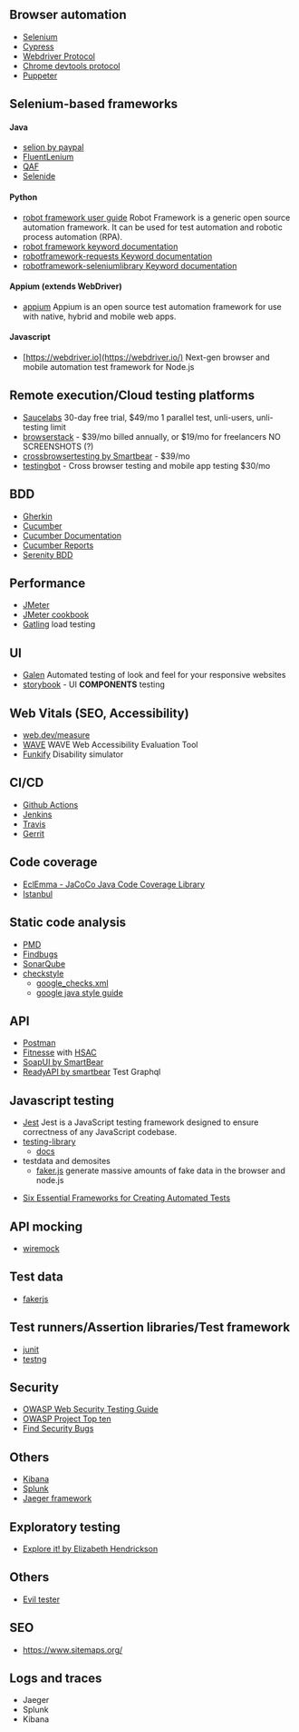 ## Browser automation
- [Selenium](https://selenium.dev)
- [Cypress](https://docs.cypress.io/)
- [Webdriver Protocol](https://w3c.github.io/webdriver/)
- [Chrome devtools protocol](https://chromedevtools.github.io/devtools-protocol/)
- [Puppeter](https://pptr.dev/)

## Selenium-based frameworks
#### Java
  - [selion by paypal](https://github.com/paypal/SeLion)
  - [FluentLenium](https://github.com/FluentLenium/FluentLenium)
  - [QAF](https://qmetry.github.io/qaf/)
  - [Selenide](https://github.com/selenide/selenide)
  
#### Python
 - [robot framework user guide](https://robotframework.org/robotframework/#user-guide) Robot Framework is a generic open source automation framework. It can be used for test automation and robotic process automation (RPA).
 - [robot framework keyword documentation](https://robotframework.org/robotframework/)
 - [robotframework-requests Keyword documentation](https://marketsquare.github.io/robotframework-requests/doc/RequestsLibrary.html)
 - [robotframework-seleniumlibrary Keyword documentation](https://robotframework.org/SeleniumLibrary/SeleniumLibrary.html)
 
#### Appium (extends WebDriver)
- [appium](https://appium.io/) Appium is an open source test automation framework for use with native, hybrid and mobile web apps.

#### Javascript
- [https://webdriver.io](https://webdriver.io/) Next-gen browser and mobile automation test framework for Node.js

## Remote execution/Cloud testing platforms
+ [Saucelabs](https://docs.saucelabs.com) 30-day free trial, $49/mo 1 parallel test, unli-users, unli-testing limit
+ [browserstack](https://browserstack.com/pricing) - $39/mo billed annually, or $19/mo for freelancers NO SCREENSHOTS (?)  
+ [crossbrowsertesting by Smartbear](https://crossbrowsertesting.com/) - $39/mo
+ [testingbot](https://testingbot.com) - Cross browser testing and mobile app testing $30/mo

## BDD
+ [Gherkin](https://cucumber.io/docs/gherkin/)
+ [Cucumber](https://cucumber.io/docs)
+ [Cucumber Documentation](https://cucumber.io/docs/cucumber/)
+ [Cucumber Reports](https://reports.cucumber.io/)
+ [Serenity BDD](https://serenity-bdd.info/)

## Performance
+ [JMeter](https://jmeter.apache.org/usermanual/index.html)
+ [JMeter cookbook](https://www.packtpub.com/product/jmeter-cookbook/9781783988280)
+ [Gatling](https://gatling.io/) load testing

## UI
  - [Galen](http://galenframework.com/) Automated testing of look and feel for your responsive websites
  - [storybook](https://storybook.js.org/) - UI **COMPONENTS** testing
 
## Web Vitals (SEO, Accessibility)
 - [web.dev/measure](https://web.dev/measure)
 - [WAVE](https://wave.webaim.org/extension/) WAVE Web Accessibility Evaluation Tool
 - [Funkify](https://www.funkify.org/) Disability simulator

## CI/CD
- [Github Actions](https://github.com/features/actions)
- [Jenkins](https://www.jenkins.io/)
- [Travis](https://travis-ci.org/)
- [Gerrit](https://www.gerritcodereview.com/)

## Code coverage
- [EclEmma - JaCoCo Java Code Coverage Library](https://www.jacoco.org/jacoco/)
- [Istanbul](https://istanbul.js.org/)

## Static code analysis
- [PMD](https://pmd.github.io/) 
- [Findbugs](http://findbugs.sourceforge.net/)
- [SonarQube](https://docs.sonarqube.org/latest/) 
- [checkstyle](https://checkstyle.sourceforge.io/)
    - [google_checks.xml](https://github.com/checkstyle/checkstyle/blob/master/src/main/resources/google_checks.xml)
    - [google java style guide](https://google.github.io/styleguide/javaguide.html)

## API
 - [Postman](https://www.postman.com/) 
 - [Fitnesse](http://docs.fitnesse.org/FrontPage) with [HSAC](https://github.com/fhoeben/hsac-fitnesse-fixtures)
 - [SoapUI by SmartBear](https://www.soapui.org/)
 - [ReadyAPI by smartbear](https://smartbear.com/product/ready-api/overview/) Test Graphql

## Javascript testing
- [Jest](https://jestjs.io) Jest is a JavaScript testing framework designed to ensure correctness of any JavaScript codebase.
- [testing-library](https://testing-library.com)
  - [docs](https://testing-library.com/docs/)
- testdata and demosites
  - [faker.js](https://github.com/marak/Faker.js/) generate massive amounts of fake data in the browser and node.js
+ [Six Essential Frameworks for Creating Automated Tests](https://dzone.com/refcardz/javascript-test-automation-frameworks) 

## API mocking
- [wiremock](http://wiremock.org/)

## Test data
- [fakerjs](https://github.com/marak/Faker.js/)

## Test runners/Assertion libraries/Test framework
+ [junit](https://junit.org/junit5/docs/current/user-guide/)
+ [testng](https://testng.org/doc/documentation-main.html)

## Security
+ [OWASP Web Security Testing Guide](https://owasp.org/www-project-web-security-testing-guide/)
+ [OWASP Project Top ten](https://owasp.org/www-project-top-ten/)
+ [Find Security Bugs](http://find-sec-bugs.github.io/)

## Others
+ [Kibana](https://www.elastic.co/kibana/)
+ [Splunk](https://www.splunk.com/)
+ [Jaeger framework](https://github.com/jaegertracing/jaeger)

## Exploratory testing
+ [Explore it! by Elizabeth Hendrickson](https://www.oreilly.com/library/view/explore-it/9781941222584/)

## Others
+ [Evil tester](https://www.eviltester.com/)

## SEO
+ https://www.sitemaps.org/

## Logs and traces
+ Jaeger
+ Splunk
+ Kibana